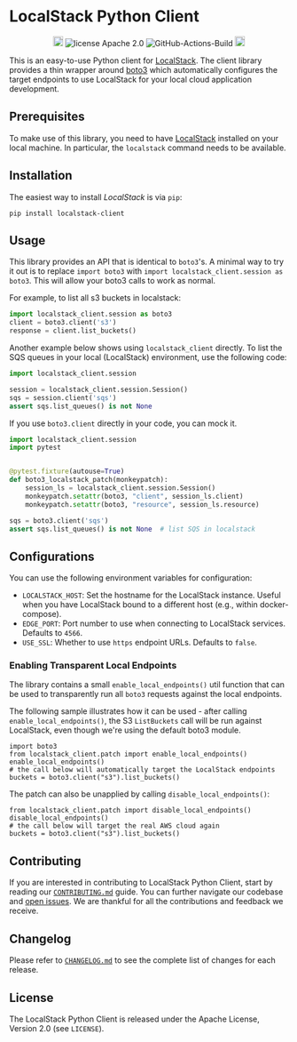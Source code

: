# LocalStack Python Client

<p align="center">
    <a href="https://img.shields.io/pypi/v/localstack-client"><img src="https://img.shields.io/pypi/v/localstack-client" alt="PyPI version" height="18"></a>
    <img src="https://img.shields.io/badge/license-Apache License 2.0-brightgreen" alt="license Apache 2.0"/>
    <img src="https://github.com/localstack/localstack-python-client/actions/workflows/ci.yml/badge.svg" alt="GitHub-Actions-Build"/>
    <a href="https://pepy.tech/project/localstack-client"><img src="https://pepy.tech/badge/localstack-client" alt="PyPi downloads" height="18"></a>
</p>

This is an easy-to-use Python client for [LocalStack](https://github.com/localstack/localstack).
The client library provides a thin wrapper around [boto3](https://github.com/boto/boto3) which
automatically configures the target endpoints to use LocalStack for your local cloud
application development.

## Prerequisites

To make use of this library, you need to have [LocalStack](https://github.com/localstack/localstack) installed on your local machine. In particular, the `localstack` command needs to be available.

## Installation

The easiest way to install *LocalStack* is via `pip`:

```
pip install localstack-client
```

## Usage

This library provides an API that is identical to `boto3`'s. A minimal way to try it out is to replace `import boto3` with `import localstack_client.session as boto3`. This will allow your boto3 calls to work as normal.

For example, to list all s3 buckets in localstack:

```python
import localstack_client.session as boto3
client = boto3.client('s3')
response = client.list_buckets()
```

Another example below shows using `localstack_client` directly. To list the SQS queues
in your local (LocalStack) environment, use the following code:

```python
import localstack_client.session

session = localstack_client.session.Session()
sqs = session.client('sqs')
assert sqs.list_queues() is not None
```

If you use `boto3.client` directly in your code, you can mock it.

```python
import localstack_client.session
import pytest


@pytest.fixture(autouse=True)
def boto3_localstack_patch(monkeypatch):
    session_ls = localstack_client.session.Session()
    monkeypatch.setattr(boto3, "client", session_ls.client)
    monkeypatch.setattr(boto3, "resource", session_ls.resource)
```

```python
sqs = boto3.client('sqs')
assert sqs.list_queues() is not None  # list SQS in localstack
```

## Configurations

You can use the following environment variables for configuration:

* `LOCALSTACK_HOST`: Set the hostname for the LocalStack instance. Useful when you have
LocalStack bound to a different host (e.g., within docker-compose).
* `EDGE_PORT`: Port number to use when connecting to LocalStack services. Defaults to `4566`.
* `USE_SSL`: Whether to use `https` endpoint URLs. Defaults to `false`.

### Enabling Transparent Local Endpoints

The library contains a small `enable_local_endpoints()` util function that can be used to transparently run all `boto3` requests against the local endpoints.

The following sample illustrates how it can be used - after calling `enable_local_endpoints()`, the S3 `ListBuckets` call will be run against LocalStack, even though we're using the default boto3 module.
```
import boto3
from localstack_client.patch import enable_local_endpoints()
enable_local_endpoints()
# the call below will automatically target the LocalStack endpoints
buckets = boto3.client("s3").list_buckets()
```

The patch can also be unapplied by calling `disable_local_endpoints()`:
```
from localstack_client.patch import disable_local_endpoints()
disable_local_endpoints()
# the call below will target the real AWS cloud again
buckets = boto3.client("s3").list_buckets()
```

## Contributing

If you are interested in contributing to LocalStack Python Client, start by reading our [`CONTRIBUTING.md`](CONTRIBUTING.md) guide. You can further navigate our codebase and [open issues](https://github.com/localstack/localstack-python-client/issues). We are thankful for all the contributions and feedback we receive.

## Changelog

Please refer to [`CHANGELOG.md`](CHANGELOG.md) to see the complete list of changes for each release.

## License

The LocalStack Python Client is released under the Apache License, Version 2.0 (see `LICENSE`).
